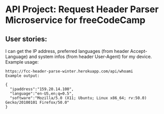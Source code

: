 # API Project: Request Header Parser Microservice for freeCodeCamp

## User stories:

I can get the IP address, preferred languages (from header Accept-Language) and system infos (from header User-Agent) for my device.
Example usage:

```
https://fcc-header-parse-winter.herokuapp.com/api/whoami
Example output:
```

```
{
  "ipaddress":"159.20.14.100",
  "language":"en-US,en;q=0.5",
  "software":"Mozilla/5.0 (X11; Ubuntu; Linux x86_64; rv:50.0) Gecko/20100101 Firefox/50.0"
}
```
